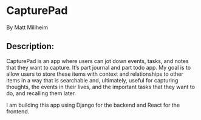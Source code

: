 # CapturePad
By Matt Millheim


## Description:
CapturePad is an app where users can jot down events, tasks, and notes that they want to capture. It’s part journal and part todo app. My goal is to allow users to store these items with context and relationships to other items in a way that is searchable and, ultimately, useful for capturing thoughts, the events in their lives, and the important tasks that they want to do, and recalling them later.

I am building this app using Django for the backend and React for the frontend.  
